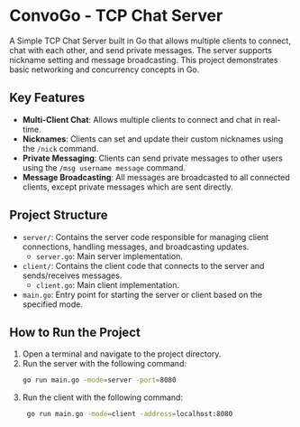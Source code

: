 # ConvoGo - TCP Chat Server

A Simple TCP Chat Server built in Go that allows multiple clients to connect, chat with each other, and send private messages. The server supports nickname setting and message broadcasting. This project demonstrates basic networking and concurrency concepts in Go.

## Key Features

- **Multi-Client Chat**: Allows multiple clients to connect and chat in real-time.
- **Nicknames**: Clients can set and update their custom nicknames using the `/nick` command.
- **Private Messaging**: Clients can send private messages to other users using the `/msg username message` command.
- **Message Broadcasting**: All messages are broadcasted to all connected clients, except private messages which are sent directly.

## Project Structure

- `server/`: Contains the server code responsible for managing client connections, handling messages, and broadcasting updates.
  - `server.go`: Main server implementation.
- `client/`: Contains the client code that connects to the server and sends/receives messages.
  - `client.go`: Main client implementation.
- `main.go`: Entry point for starting the server or client based on the specified mode.

## How to Run the Project

1. Open a terminal and navigate to the project directory.
2. Run the server with the following command:
   ```bash
   go run main.go -mode=server -port=8080
3. Run the client with the following command:
   ```bash
    go run main.go -mode=client -address=localhost:8080

